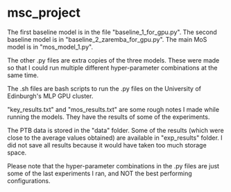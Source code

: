 # msc_project

The first baseline model is in the file "baseline_1_for_gpu.py". The second baseline model is in "baseline_2_zaremba_for_gpu.py". The main MoS model is in "mos_model_1.py".

The other .py files are extra copies of the three models. These were made so that I could run multiple different hyper-parameter combinations at the same time.

The .sh files are bash scripts to run the .py files on the University of Edinburgh's MLP GPU cluster.

"key_results.txt" and "mos_results.txt" are some rough notes I made while running the models. They have the results of some of the experiments.

The PTB data is stored in the "data" folder. Some of the results (which were close to the average values obtained) are available in "exp_results" folder. I did not save all results because it would have taken too much storage space.

Please note that the hyper-parameter combinations in the .py files are just some of the last experiments I ran, and NOT the best performing configurations.

